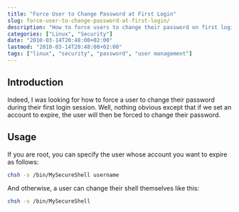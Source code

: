 ```yaml
---
title: "Force User to Change Password at First Login"
slug: force-user-to-change-password-at-first-login/
description: "How to force users to change their password on first login by setting account expiration"
categories: ["Linux", "Security"]
date: "2010-03-14T20:48:00+02:00"
lastmod: "2010-03-14T20:48:00+02:00"
tags: ["linux", "security", "password", "user management"]
---
```


## Introduction

Indeed, I was looking for how to force a user to change their password during their first login session. Well, nothing obvious except that if we set an account to expire, the user will then be forced to change their password.

## Usage

If you are root, you can specify the user whose account you want to expire as follows:

```bash
chsh -s /bin/MySecureShell username
```

And otherwise, a user can change their shell themselves like this:

```bash
chsh -s /bin/MySecureShell
```
